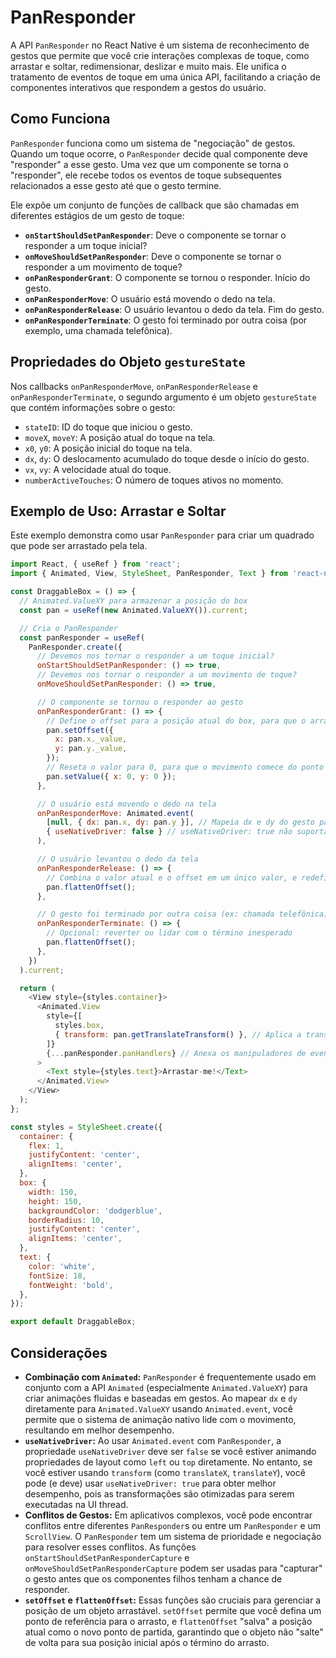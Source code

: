 # PanResponder

A API `PanResponder` no React Native é um sistema de reconhecimento de gestos que permite que você crie interações complexas de toque, como arrastar e soltar, redimensionar, deslizar e muito mais. Ele unifica o tratamento de eventos de toque em uma única API, facilitando a criação de componentes interativos que respondem a gestos do usuário.

## Como Funciona

`PanResponder` funciona como um sistema de "negociação" de gestos. Quando um toque ocorre, o `PanResponder` decide qual componente deve "responder" a esse gesto. Uma vez que um componente se torna o "responder", ele recebe todos os eventos de toque subsequentes relacionados a esse gesto até que o gesto termine.

Ele expõe um conjunto de funções de callback que são chamadas em diferentes estágios de um gesto de toque:

-   **`onStartShouldSetPanResponder`**: Deve o componente se tornar o responder a um toque inicial?
-   **`onMoveShouldSetPanResponder`**: Deve o componente se tornar o responder a um movimento de toque?
-   **`onPanResponderGrant`**: O componente se tornou o responder. Início do gesto.
-   **`onPanResponderMove`**: O usuário está movendo o dedo na tela.
-   **`onPanResponderRelease`**: O usuário levantou o dedo da tela. Fim do gesto.
-   **`onPanResponderTerminate`**: O gesto foi terminado por outra coisa (por exemplo, uma chamada telefônica).

## Propriedades do Objeto `gestureState`

Nos callbacks `onPanResponderMove`, `onPanResponderRelease` e `onPanResponderTerminate`, o segundo argumento é um objeto `gestureState` que contém informações sobre o gesto:

-   `stateID`: ID do toque que iniciou o gesto.
-   `moveX`, `moveY`: A posição atual do toque na tela.
-   `x0`, `y0`: A posição inicial do toque na tela.
-   `dx`, `dy`: O deslocamento acumulado do toque desde o início do gesto.
-   `vx`, `vy`: A velocidade atual do toque.
-   `numberActiveTouches`: O número de toques ativos no momento.

## Exemplo de Uso: Arrastar e Soltar

Este exemplo demonstra como usar `PanResponder` para criar um quadrado que pode ser arrastado pela tela.

```javascript
import React, { useRef } from 'react';
import { Animated, View, StyleSheet, PanResponder, Text } from 'react-native';

const DraggableBox = () => {
  // Animated.ValueXY para armazenar a posição do box
  const pan = useRef(new Animated.ValueXY()).current;

  // Cria o PanResponder
  const panResponder = useRef(
    PanResponder.create({
      // Devemos nos tornar o responder a um toque inicial?
      onStartShouldSetPanResponder: () => true,
      // Devemos nos tornar o responder a um movimento de toque?
      onMoveShouldSetPanResponder: () => true,

      // O componente se tornou o responder ao gesto
      onPanResponderGrant: () => {
        // Define o offset para a posição atual do box, para que o arrasto seja relativo
        pan.setOffset({
          x: pan.x._value,
          y: pan.y._value,
        });
        // Reseta o valor para 0, para que o movimento comece do ponto de toque
        pan.setValue({ x: 0, y: 0 });
      },

      // O usuário está movendo o dedo na tela
      onPanResponderMove: Animated.event(
        [null, { dx: pan.x, dy: pan.y }], // Mapeia dx e dy do gesto para pan.x e pan.y
        { useNativeDriver: false } // useNativeDriver: true não suporta Animated.ValueXY diretamente para movimento
      ),

      // O usuário levantou o dedo da tela
      onPanResponderRelease: () => {
        // Combina o valor atual e o offset em um único valor, e redefine o offset para 0
        pan.flattenOffset();
      },

      // O gesto foi terminado por outra coisa (ex: chamada telefônica)
      onPanResponderTerminate: () => {
        // Opcional: reverter ou lidar com o término inesperado
        pan.flattenOffset();
      },
    })
  ).current;

  return (
    <View style={styles.container}>
      <Animated.View
        style={[
          styles.box,
          { transform: pan.getTranslateTransform() }, // Aplica a transformação de translação
        ]}
        {...panResponder.panHandlers} // Anexa os manipuladores de eventos do PanResponder
      >
        <Text style={styles.text}>Arrastar-me!</Text>
      </Animated.View>
    </View>
  );
};

const styles = StyleSheet.create({
  container: {
    flex: 1,
    justifyContent: 'center',
    alignItems: 'center',
  },
  box: {
    width: 150,
    height: 150,
    backgroundColor: 'dodgerblue',
    borderRadius: 10,
    justifyContent: 'center',
    alignItems: 'center',
  },
  text: {
    color: 'white',
    fontSize: 18,
    fontWeight: 'bold',
  },
});

export default DraggableBox;
```

## Considerações

-   **Combinação com `Animated`:** `PanResponder` é frequentemente usado em conjunto com a API `Animated` (especialmente `Animated.ValueXY`) para criar animações fluidas e baseadas em gestos. Ao mapear `dx` e `dy` diretamente para `Animated.ValueXY` usando `Animated.event`, você permite que o sistema de animação nativo lide com o movimento, resultando em melhor desempenho.
-   **`useNativeDriver`:** Ao usar `Animated.event` com `PanResponder`, a propriedade `useNativeDriver` deve ser `false` se você estiver animando propriedades de layout como `left` ou `top` diretamente. No entanto, se você estiver usando `transform` (como `translateX`, `translateY`), você pode (e deve) usar `useNativeDriver: true` para obter melhor desempenho, pois as transformações são otimizadas para serem executadas na UI thread.
-   **Conflitos de Gestos:** Em aplicativos complexos, você pode encontrar conflitos entre diferentes `PanResponder`s ou entre um `PanResponder` e um `ScrollView`. O `PanResponder` tem um sistema de prioridade e negociação para resolver esses conflitos. As funções `onStartShouldSetPanResponderCapture` e `onMoveShouldSetPanResponderCapture` podem ser usadas para "capturar" o gesto antes que os componentes filhos tenham a chance de responder.
-   **`setOffset` e `flattenOffset`:** Essas funções são cruciais para gerenciar a posição de um objeto arrastável. `setOffset` permite que você defina um ponto de referência para o arrasto, e `flattenOffset` "salva" a posição atual como o novo ponto de partida, garantindo que o objeto não "salte" de volta para sua posição inicial após o término do arrasto.

